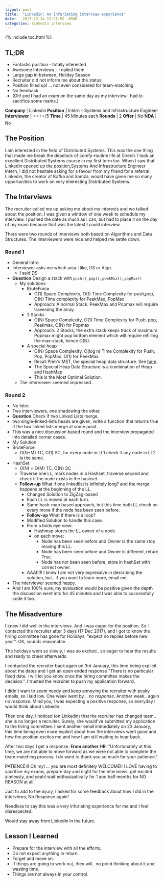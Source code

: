 ```yaml
---
layout: post
title:  "Linkedin: An infuriating interview experience"
date:   2017-12-14 12:21:59 -0500
categories: linkedin interview
---
```

{% include toc.html %}


## TL;DR
  - Fantastic position - totally interested
  - Awesome Interviews - I nailed them
  - Large gap in between, Holiday Season
  - Recruiter did not inform me about the status
  - Position filled up! ... not even considered for team-matching.
  - No feedback.
  - (Oh! and I had an exam on the same day as my interview.. had to sacrifice some marks.)

**Company** | Linkedin
**Position** | Intern - Systems and Infrastructure Engineer
**Interviewer** | :star::star::star::star:/5
**Time** | 45 Minutes each
**Rounds** | 2
**Offer**  | No
**NDA** | No



## The Position
I am interested in the field of Distributed Systems. This was the one thing that made me break the deadlock of comfy-routine life at Directi. I took an excellent Distributed Systems course in my first term too. When I saw that Linkedin opened up the position,Systems And Infrastructure Engineer Intern, I did not hesitate asking for a favour from my friend for a referral. Linkedin, the creator of Kafka and Samza, would have given me so many opportunities to work on very interesting Distributed Systems.

## The Interviews
The recruiter called me up asking me about my interests and we talked about the position. I was given a window of one week to schedule my interview. I pushed the date as much as I can, but had to place it on the day of my exam because that was the latest I could interview.

There were two rounds of interviews both based on Algorithms and Data Structures. The interviewers were nice and helped me settle down.

### Round 1
- General Intro
- Interviewer asks me which area I like, DS or Algo.
  - I said DS
- **Question** Design a stack with `push()`, `pop()`, `peekMax()`, `popMax()`
  - My solutions:
    - BruteForce
      - O(1) Space Complexity, O(1) Time Complexity for push,pop, O(N) Time complexity for PeekMax, PopMax
      - Approach: A normal Stack. PeekMax and Popmax will require traversing the array.
    - 2 Stacks
      - O(N) Space Complexity, O(1) Time Complexity for Push, pop, Peekmax, O(N) for Popmax
      - Approach: 2 Stacks, the extra stack keeps track of maximum. Popmax might pop bottom element which will require refilling the max-stack, hence O(N).
    - A special heap
      - O(N) Space Complexity, O(log n) Time Complexity for Push, Pop, PopMax. O(1) for PeekMax.
      - Recall Prim's MST, the special heap data structure. See [here](https://www.geeksforgeeks.org/greedy-algorithms-set-5-prims-mst-for-adjacency-list-representation/).
      - The Special Heap Data Structure is a combination of Heap and HashMap.
      - This is the Most Optimal Solution.
  - The interviewer seemed impressed.

### Round 2
 - No Intro.
 - Two interviewers, one shadowing the other.
 - **Question** Check if two Linked Lists merge.
 - two single-linked-lists heads are given, write a function that returns true if the two linked lists merge at some point.
 - This was a nice discussion based round and the interview propagated into detailed corner cases.
 - My Solution
  - BruteForce
    - O(N*M) TC, O(1) SC, for every node in LL1 check if any node in LL2 is the same.
  - HashSet
    - O(N) + O(M) TC, O(N) SC
    - Traverse one LL, mark nodes in a Hashset, traverse second and check if the node exists in the hashset.
    - **Follow-up** What if one linkedlist is infinitely long? and the merge happens at the beginning of the LL.
      - Changed Solution to ZigZag-based
      - Each LL is moved at each turn.
      - Same hash-map based approach, but this time both LL check on every move if the node has been seen before.
      -  **Follow-up** What if there is a loop?
        - Modified Solution to handle this case.
        - From a birds eye view:
          - Hashmap stores the LL owner of a node.
          - on each move:
            - Node has been seen before and Owner is the same stop moving this LL.
            - Node has been seen before and Owner is different, return True.
            - Node has not been seen before, store in hashSet with correct owner.
        - AAAh!!! I know I am not very expressive in describing the solution, but.. if you want to learn more, email me.
  - The interviewer seemed happy.
  - And I am 100% sure, my evaluation would be positive given the depth the discussion went into for 45 minutes and I was able to successfully code it too.


## The Misadventure
I knew I did well in the interviews. And I was eager for the position. So I contacted the recruiter after 3 days (17 Dec 2017), and I got to know the hiring committee has gone for Holidays, "expect no replies before new year". OK, sounds reasonable.

The holidays went so slowly, I was so excited.. so eager to hear the results and ready to cheer afterwards.

I contacted the recruiter back again on 3rd January, this time being explicit about the dates and I get an open ended response "There is no particular fixed date. I will let you know once the hiring committee makes the decision.". I trusted the recruiter to push my application forward.

I didn't want to seem needy and keep annoying the recruiter with pesky emails, so I laid low. One week went by .. *no response*. Another week.. again *no response*. Mind you, I was expecting a positive response, so everyday I would think about Linkedin.

Then one day, I noticed (on Linkedin) that the recruiter has changed team.. she is no longer a recruiter. Surely, she would've submitted my application to the hiring committee. I sent another email immediately on 23 January, this time being even more explicit about how the interviews went good and how the position excites me and how I am still waiting to hear back.

After two days I get a response. **From another HR**. "Unfortunately at this time, we are not able to move forward as we were not able to complete the team-matching process. I do want to thank you so much for your patience."

PATIENCE!!! Oh my! ... you are most definitely WELCOME!! I LOVE having to sacrifice my exams, prepare day and night for the interviews, get excited aimlessly, and yeah! wait enthusiastically for 1 and half months for NO REASON at all.

Just to add to the injury, I asked for some feedback about how I did in the interviews, No Response again!

Needless to say this was a very infuriating experience for me and I feel disrespected.

Would stay away from Linkedin in the future.

## Lesson I Learned
- Prepare for the interview with all the efforts.
- Do not expect anything in return.
- Forget and move on.
- If things are going to work out, they will.. no point thinking about it and wasting time.
- Things are not always in your control.
